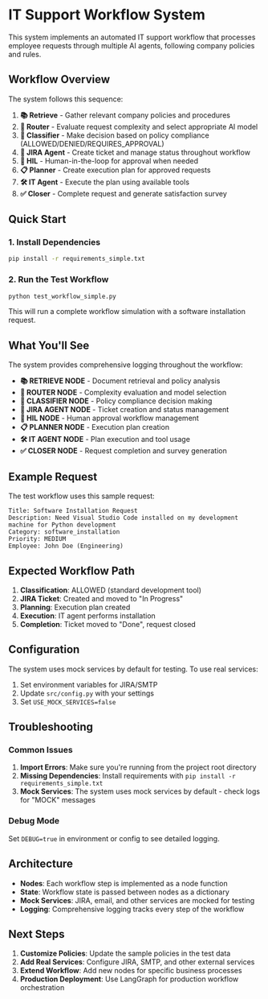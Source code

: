 # IT Support Workflow System

This system implements an automated IT support workflow that processes employee requests through multiple AI agents, following company policies and rules.

## Workflow Overview

The system follows this sequence:

1. **📚 Retrieve** - Gather relevant company policies and procedures
2. **🔄 Router** - Evaluate request complexity and select appropriate AI model
3. **🎯 Classifier** - Make decision based on policy compliance (ALLOWED/DENIED/REQUIRES_APPROVAL)
4. **🔧 JIRA Agent** - Create ticket and manage status throughout workflow
5. **👥 HIL** - Human-in-the-loop for approval when needed
6. **📋 Planner** - Create execution plan for approved requests
7. **🛠️ IT Agent** - Execute the plan using available tools
8. **✅ Closer** - Complete request and generate satisfaction survey

## Quick Start

### 1. Install Dependencies

```bash
pip install -r requirements_simple.txt
```

### 2. Run the Test Workflow

```bash
python test_workflow_simple.py
```

This will run a complete workflow simulation with a software installation request.

## What You'll See

The system provides comprehensive logging throughout the workflow:

- **📚 RETRIEVE NODE** - Document retrieval and policy analysis
- **🔄 ROUTER NODE** - Complexity evaluation and model selection
- **🎯 CLASSIFIER NODE** - Policy compliance decision making
- **🔧 JIRA AGENT NODE** - Ticket creation and status management
- **👥 HIL NODE** - Human approval workflow management
- **📋 PLANNER NODE** - Execution plan creation
- **🛠️ IT AGENT NODE** - Plan execution and tool usage
- **✅ CLOSER NODE** - Request completion and survey generation

## Example Request

The test workflow uses this sample request:

```
Title: Software Installation Request
Description: Need Visual Studio Code installed on my development machine for Python development
Category: software_installation
Priority: MEDIUM
Employee: John Doe (Engineering)
```

## Expected Workflow Path

1. **Classification**: ALLOWED (standard development tool)
2. **JIRA Ticket**: Created and moved to "In Progress"
3. **Planning**: Execution plan created
4. **Execution**: IT agent performs installation
5. **Completion**: Ticket moved to "Done", request closed

## Configuration

The system uses mock services by default for testing. To use real services:

1. Set environment variables for JIRA/SMTP
2. Update `src/config.py` with your settings
3. Set `USE_MOCK_SERVICES=false`

## Troubleshooting

### Common Issues

1. **Import Errors**: Make sure you're running from the project root directory
2. **Missing Dependencies**: Install requirements with `pip install -r requirements_simple.txt`
3. **Mock Services**: The system uses mock services by default - check logs for "MOCK" messages

### Debug Mode

Set `DEBUG=true` in environment or config to see detailed logging.

## Architecture

- **Nodes**: Each workflow step is implemented as a node function
- **State**: Workflow state is passed between nodes as a dictionary
- **Mock Services**: JIRA, email, and other services are mocked for testing
- **Logging**: Comprehensive logging tracks every step of the workflow

## Next Steps

1. **Customize Policies**: Update the sample policies in the test data
2. **Add Real Services**: Configure JIRA, SMTP, and other external services
3. **Extend Workflow**: Add new nodes for specific business processes
4. **Production Deployment**: Use LangGraph for production workflow orchestration
